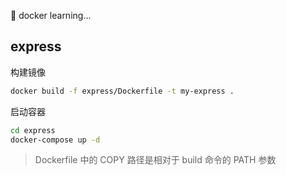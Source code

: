 :book: docker learning...

## express

构建镜像

```bash
docker build -f express/Dockerfile -t my-express .
```

启动容器

```bash 
cd express
docker-compose up -d
``` 

> Dockerfile 中的 COPY 路径是相对于 build 命令的 PATH 参数
